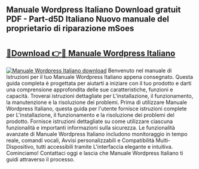 ## Manuale Wordpress Italiano Download gratuit PDF - Part-d5D Italiano Nuovo manuale del proprietario di riparazione mSoes

# <h2><a href="http://dfa68df.blite.top/?on=Manuale+Wordpress+Italiano">🔗Download 👉🔴 Manuale Wordpress Italiano</a></h2>

[![Manuale Wordpress Italiano download](https://i.imgur.com/lujVjoI.png)](http://dfa68df.blite.top/?on=Manuale+Wordpress+Italiano)
Benvenuto nel manuale di Istruzioni per il tuo Manuale Wordpress Italiano appena consegnato. Questa guida completa è progettata per aiutarti a iniziare con il tuo prodotto e darti una comprensione approfondita delle sue caratteristiche, funzioni e capacità. Troverai istruzioni dettagliate per L'installazione, il funzionamento, la manutenzione e la risoluzione dei problemi. Prima di utilizzare Manuale Wordpress Italiano, questa guida per l'utente fornisce istruzioni complete per L'installazione, il funzionamento e la risoluzione dei problemi del prodotto. Fornisce istruzioni dettagliate su come utilizzare ciascuna funzionalità e importanti informazioni sulla sicurezza. Le funzionalità avanzate di Manuale Wordpress Italiano includono monitoraggio in tempo reale, comandi vocali, Avvisi personalizzabili e Compatibilità Multi-Dispositivo, tutti accessibili tramite L'interfaccia elegante e intuitiva. Cominciamo! Contattaci oggi e lascia che Manuale Wordpress Italiano ti guidi attraverso il processo.
